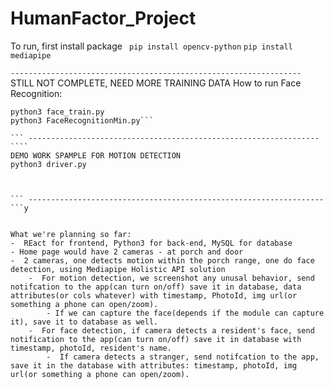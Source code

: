 # HumanFactor_Project

To run, first install package 
``` pip install opencv-python```
``` pip install mediapipe ```

``` ----------------------------------------------------------------- ```
STILL NOT COMPLETE, NEED MORE TRAINING DATA
How to run Face Recognition:
```cd FaceRecog
python3 face_train.py
python3 FaceRecognitionMin.py```

``` ----------------------------------------------------------------- ````
DEMO WORK SPAMPLE FOR MOTION DETECTION
python3 driver.py



``` ------------------------------------------------------------------ ```y


What we're planning so far:
-  REact for frontend, Python3 for back-end, MySQL for database
- Home page would have 2 cameras - at porch and door 
-  2 cameras, one detects motion within the porch range, one do face detection, using Mediapipe Holistic API solution
    -  For motion detection, we screenshot any unusal behavior, send notifcation to the app(can turn on/off) save it in database, data attributes(or cols whatever) with timestamp, PhotoId, img url(or something a phone can open/zoom). 
        - If we can capture the face(depends if the module can capture it), save it to database as well.
    -  For face detection, if camera detects a resident's face, send notification to the app(can turn on/off) save it in database with timestamp, photoId, resident's name.
        -  If camera detects a stranger, send notifcation to the app, save it in the database with attributes: timestamp, photoId, img url(or something a phone can open/zoom).

